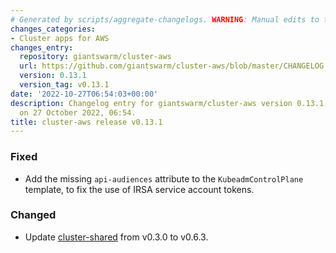 ```yaml
---
# Generated by scripts/aggregate-changelogs. WARNING: Manual edits to this files will be overwritten.
changes_categories:
- Cluster apps for AWS
changes_entry:
  repository: giantswarm/cluster-aws
  url: https://github.com/giantswarm/cluster-aws/blob/master/CHANGELOG.md#0131---2022-10-27
  version: 0.13.1
  version_tag: v0.13.1
date: '2022-10-27T06:54:03+00:00'
description: Changelog entry for giantswarm/cluster-aws version 0.13.1, published
  on 27 October 2022, 06:54.
title: cluster-aws release v0.13.1
---
```


### Fixed
- Add the missing `api-audiences` attribute to the `KubeadmControlPlane` template, to fix the use of IRSA service account tokens.
### Changed
- Update [cluster-shared](https://github.com/giantswarm/cluster-shared) from v0.3.0 to v0.6.3.

